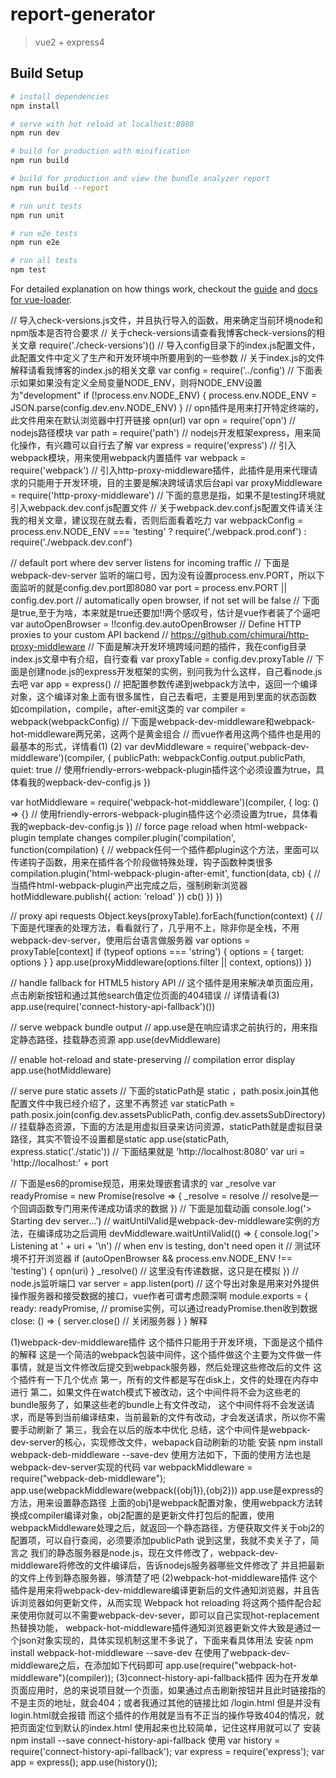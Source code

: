 # report-generator

> vue2 + express4

## Build Setup

``` bash
# install dependencies
npm install

# serve with hot reload at localhost:8080
npm run dev

# build for production with minification
npm run build

# build for production and view the bundle analyzer report
npm run build --report

# run unit tests
npm run unit

# run e2e tests
npm run e2e

# run all tests
npm test
```

For detailed explanation on how things work, checkout the [guide](http://vuejs-templates.github.io/webpack/) and [docs for vue-loader](http://vuejs.github.io/vue-loader).


// 导入check-versions.js文件，并且执行导入的函数，用来确定当前环境node和npm版本是否符合要求
// 关于check-versions请查看我博客check-versions的相关文章
require('./check-versions')()
// 导入config目录下的index.js配置文件，此配置文件中定义了生产和开发环境中所要用到的一些参数
// 关于index.js的文件解释请看我博客的index.js的相关文章
var config = require('../config')
// 下面表示如果如果没有定义全局变量NODE_ENV，则将NODE_ENV设置为"development"
if (!process.env.NODE_ENV) {
    process.env.NODE_ENV = JSON.parse(config.dev.env.NODE_ENV)
}
// opn插件是用来打开特定终端的，此文件用来在默认浏览器中打开链接 opn(url)
var opn = require('opn')
// nodejs路径模块
var path = require('path')
// nodejs开发框架express，用来简化操作，有兴趣可以自行去了解
var express = require('express')
// 引入webpack模块，用来使用webpack内置插件
var webpack = require('webpack')
// 引入http-proxy-middleware插件，此插件是用来代理请求的只能用于开发环境，目的主要是解决跨域请求后台api
var proxyMiddleware = require('http-proxy-middleware')
// 下面的意思是指，如果不是testing环境就引入webpack.dev.conf.js配置文件
// 关于webpack.dev.conf.js配置文件请关注我的相关文章，建议现在就去看，否则后面看着吃力
var webpackConfig = process.env.NODE_ENV === 'testing' ?
    require('./webpack.prod.conf') :
    require('./webpack.dev.conf')

// default port where dev server listens for incoming traffic
// 下面是webpack-dev-server 监听的端口号，因为没有设置process.env.PORT，所以下面监听的就是config.dev.port即8080
var port = process.env.PORT || config.dev.port
    // automatically open browser, if not set will be false
// 下面是true,至于为啥，本来就是true还要加!!两个感叹号，估计是vue作者装了个逼吧
var autoOpenBrowser = !!config.dev.autoOpenBrowser
    // Define HTTP proxies to your custom API backend
    // https://github.com/chimurai/http-proxy-middleware
// 下面是解决开发环境跨域问题的插件，我在config目录index.js文章中有介绍，自行查看
var proxyTable = config.dev.proxyTable
// 下面是创建node.js的express开发框架的实例，别问我为什么这样，自己看node.js去吧
var app = express()
// 把配置参数传递到webpack方法中，返回一个编译对象，这个编译对象上面有很多属性，自己去看吧，主要是用到里面的状态函数 如compilation，compile，after-emit这类的
var compiler = webpack(webpackConfig)
// 下面是webpack-dev-middleware和webpack-hot-middleware两兄弟，这两个是黄金组合
// 而vue作者用这两个插件也是用的最基本的形式，详情看(1) (2)
var devMiddleware = require('webpack-dev-middleware')(compiler, {
    publicPath: webpackConfig.output.publicPath,
    quiet: true  // 使用friendly-errors-webpack-plugin插件这个必须设置为true，具体看我的wepback-dev-config.js
})

var hotMiddleware = require('webpack-hot-middleware')(compiler, {
        log: () => {} // 使用friendly-errors-webpack-plugin插件这个必须设置为true，具体看我的wepback-dev-config.js
    })
    // force page reload when html-webpack-plugin template changes
compiler.plugin('compilation', function(compilation) {
    // webpack任何一个插件都plugin这个方法，里面可以传递钩子函数，用来在插件各个阶段做特殊处理，钩子函数种类很多
    compilation.plugin('html-webpack-plugin-after-emit', function(data, cb) {
        // 当插件html-webpack-plugin产出完成之后，强制刷新浏览器
        hotMiddleware.publish({ action: 'reload' })
        cb()
    })
})

// proxy api requests
Object.keys(proxyTable).forEach(function(context) {
    // 下面是代理表的处理方法，看看就行了，几乎用不上，除非你是全栈，不用webpack-dev-server，使用后台语言做服务器
    var options = proxyTable[context]
    if (typeof options === 'string') {
        options = { target: options }
    }
    app.use(proxyMiddleware(options.filter || context, options))
})

// handle fallback for HTML5 history API
// 这个插件是用来解决单页面应用，点击刷新按钮和通过其他search值定位页面的404错误
// 详情请看(3)
app.use(require('connect-history-api-fallback')())

// serve webpack bundle output
// app.use是在响应请求之前执行的，用来指定静态路径，挂载静态资源
app.use(devMiddleware)

// enable hot-reload and state-preserving
// compilation error display
app.use(hotMiddleware)

// serve pure static assets
// 下面的staticPath是 static ，path.posix.join其他配置文件中我已经介绍了，这里不再赘述
var staticPath = path.posix.join(config.dev.assetsPublicPath, config.dev.assetsSubDirectory)
// 挂载静态资源，下面的方法是用虚拟目录来访问资源，staticPath就是虚拟目录路径，其实不管设不设置都是static
app.use(staticPath, express.static('./static'))
// 下面结果就是 'http://localhost:8080'
var uri = 'http://localhost:' + port

// 下面是es6的promise规范，用来处理嵌套请求的
var _resolve
var readyPromise = new Promise(resolve => {
    _resolve = resolve // resolve是一个回调函数专门用来传递成功请求的数据
})
// 下面是加载动画
console.log('> Starting dev server...')
// waitUntilValid是webpack-dev-middleware实例的方法，在编译成功之后调用
devMiddleware.waitUntilValid(() => {
    console.log('> Listening at ' + uri + '\n')
        // when env is testing, don't need open it
        // 测试环境不打开浏览器
    if (autoOpenBrowser && process.env.NODE_ENV !== 'testing') {
        opn(uri)
    }
    _resolve() // 这里没有传递数据，这只是在模拟
})
// node.js监听端口
var server = app.listen(port)
// 这个导出对象是用来对外提供操作服务器和接受数据的接口，vue作者可谓考虑颇深啊
module.exports = {
    ready: readyPromise, // promise实例，可以通过readyPromise.then收到数据
    close: () => {
        server.close() // 关闭服务器
    }
}
解释

(1)webpack-dev-middleware插件
   这个插件只能用于开发环境，下面是这个插件的解释
   这是一个简洁的webpack包装中间件，这个插件做这个主要为文件做一件事情，就是当文件修改后提交到webpack服务器，然后处理这些修改后的文件
   这个插件有一下几个优点
   第一，所有的文件都是写在disk上，文件的处理在内存中进行
   第二，如果文件在watch模式下被改动，这个中间件将不会为这些老的bundle服务了，如果这些老的bundle上有文件改动，
         这个中间件将不会发送请求，而是等到当前编译结束，当前最新的文件有改动，才会发送请求，所以你不需要手动刷新了
   第三，我会在以后的版本中优化
   总结，这个中间件是webpack-dev-server的核心，实现修改文件，webapack自动刷新的功能
   安装 npm install webpack-deb-middleware --save-dev
   使用方法如下，下面的使用方法也是webpack-dev-server实现的代码
   var webpackMiddleware = require("webpack-deb-middleware");
   app.use(webpackMiddleware(webpack({obj1}),{obj2}))
   app.use是express的方法，用来设置静态路径
   上面的obj1是webpack配置对象，使用webpack方法转换成compiler编译对象，obj2配置的是更新文件打包后的配置，使用
   webpackMiddleware处理之后，就返回一个静态路径，方便获取文件关于obj2的配置项，可以自行查阅，必须要添加publicPath
   说到这里，我就不卖关子了，简言之
   我们的静态服务器是node.js，现在文件修改了，webpack-dev-middleware将修改的文件编译后，告诉nodejs服务器哪些文件修改了
   并且把最新的文件上传到静态服务器，够清楚了吧
(2)webpack-hot-middleware插件
   这个插件是用来将webpack-dev-middleware编译更新后的文件通知浏览器，并且告诉浏览器如何更新文件，从而实现 Webpack hot reloading
   将这两个插件配合起来使用你就可以不需要webpack-dev-sever，即可以自己实现hot-replacement热替换功能，
   webpack-hot-middleware插件通知浏览器更新文件大致是通过一个json对象实现的，具体实现机制这里不多说了，下面来看具体用法
   安装 npm install webpack-hot-middleware --save-dev
   在使用了webpack-dev-middleware之后，在添加如下代码即可
   app.use(require("webpack-hot-middleware")(compiler));
(3)connect-history-api-fallback插件
   因为在开发单页面应用时，总的来说项目就一个页面，如果通过点击刷新按钮并且此时链接指的不是主页的地址，就会404；或者我通过其他的链接比如 /login.html 但是并没有login.html就会报错
   而这个插件的作用就是当有不正当的操作导致404的情况，就把页面定位到默认的index.html
   使用起来也比较简单，记住这样用就可以了
   安装 npm install --save connect-history-api-fallback
   使用 var history = require('connect-history-api-fallback');
   var express = require('express');
   var app = express();
   app.use(history());
